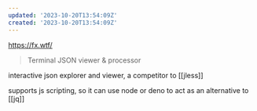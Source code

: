 ```yaml
---
updated: '2023-10-20T13:54:09Z'
created: '2023-10-20T13:54:09Z'
---
```

https://fx.wtf/

> Terminal JSON viewer & processor

interactive json explorer and viewer, a competitor to [[jless]]

supports js scripting, so it can use node or deno to act as an alternative to [[jq]]